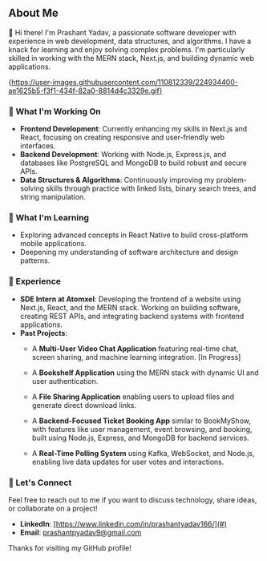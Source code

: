 ## About Me

👋 Hi there! I'm Prashant Yadav, a passionate software developer with experience in web development, data structures, and algorithms. I have a knack for learning and enjoy solving complex problems. I'm particularly skilled in working with the MERN stack, Next.js, and building dynamic web applications.

{https://user-images.githubusercontent.com/110812339/224934400-ae1625b5-f3f1-434f-82a0-8814d4c3329e.gif}

### 🔭 What I'm Working On
- **Frontend Development**: Currently enhancing my skills in Next.js and React, focusing on creating responsive and user-friendly web interfaces.
- **Backend Development**: Working with Node.js, Express.js, and databases like PostgreSQL and MongoDB to build robust and secure APIs.
- **Data Structures & Algorithms**: Continuously improving my problem-solving skills through practice with linked lists, binary search trees, and string manipulation.

### 🌱 What I'm Learning
- Exploring advanced concepts in React Native to build cross-platform mobile applications.
- Deepening my understanding of software architecture and design patterns.

### 💼 Experience
- **SDE Intern at Atomxel**: Developing the frontend of a website using Next.js, React, and the MERN stack. Working on building software, creating REST APIs, and integrating backend systems with frontend applications.
- **Past Projects**:
  - A **Multi-User Video Chat Application** featuring real-time chat, screen sharing, and machine learning integration. [In Progress]
  - A **Bookshelf Application** using the MERN stack with dynamic UI and user authentication.
  - A **File Sharing Application** enabling users to upload files and generate direct download links.
  - A **Backend-Focused Ticket Booking App** similar to BookMyShow, with features like user management, event browsing, and booking, built using Node.js, Express, and MongoDB for backend services.

  - A **Real-Time Polling System** using Kafka, WebSocket, and Node.js, enabling live data updates for user votes and interactions.

### 💬 Let's Connect
Feel free to reach out to me if you want to discuss technology, share ideas, or collaborate on a project!

- **LinkedIn**: [https://www.linkedin.com/in/prashantyadav166/](#)
- **Email**: [prashantpyadav9@gmail.com](mailto:your.email@example.com)

Thanks for visiting my GitHub profile! 
